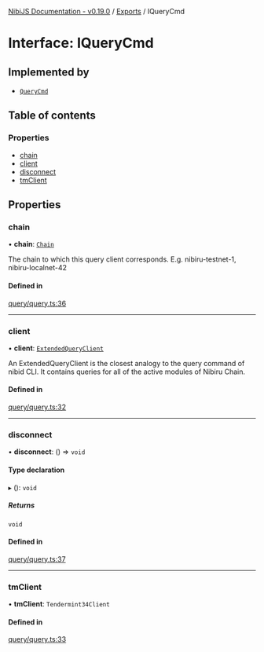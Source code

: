 [NibiJS Documentation - v0.19.0](../intro.md) / [Exports](../modules.md) / IQueryCmd

# Interface: IQueryCmd

## Implemented by

- [`QueryCmd`](../classes/QueryCmd.md)

## Table of contents

### Properties

- [chain](IQueryCmd.md#chain)
- [client](IQueryCmd.md#client)
- [disconnect](IQueryCmd.md#disconnect)
- [tmClient](IQueryCmd.md#tmclient)

## Properties

### chain

• **chain**: [`Chain`](Chain.md)

The chain to which this query client corresponds.
E.g. nibiru-testnet-1, nibiru-localnet-42

#### Defined in

[query/query.ts:36](https://github.com/NibiruChain/ts-sdk/blob/462c731/packages/nibijs/src/query/query.ts#L36)

___

### client

• **client**: [`ExtendedQueryClient`](../modules.md#extendedqueryclient)

An ExtendedQueryClient is the closest analogy to the query command of nibid CLI.
It contains queries for all of the active modules of Nibiru Chain.

#### Defined in

[query/query.ts:32](https://github.com/NibiruChain/ts-sdk/blob/462c731/packages/nibijs/src/query/query.ts#L32)

___

### disconnect

• **disconnect**: () => `void`

#### Type declaration

▸ (): `void`

##### Returns

`void`

#### Defined in

[query/query.ts:37](https://github.com/NibiruChain/ts-sdk/blob/462c731/packages/nibijs/src/query/query.ts#L37)

___

### tmClient

• **tmClient**: `Tendermint34Client`

#### Defined in

[query/query.ts:33](https://github.com/NibiruChain/ts-sdk/blob/462c731/packages/nibijs/src/query/query.ts#L33)
